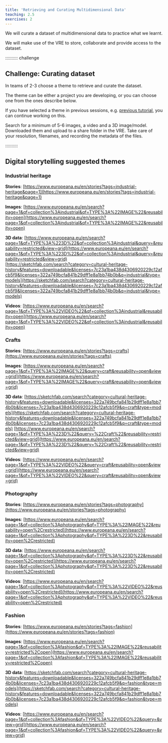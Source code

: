 ```yaml
---
title: 'Retrieving and Curating Multidimensional Data'
teaching: 2.5
exercises: 2
---
```


We will curate a dataset of multidimensional data
to practice what we learnt.


We will make use of the VRE 
to store, collaborate and provide access to the dataset.

:::::::::: challenge

## Challenge: Curating dataset
In teams of 2-3 choose a theme to retrieve and
curate the dataset. 

The theme can be either a project you are developing,
or you can choose one 
from the ones describe below.

If you have selected a theme in previous 
sessions, e.g. [previous tutorial](https://universityofbrighton.github.io/2023-exhibition-design),
you can continue working on this.

Search for a minimum of 5-6 images, a video and a 3D image/model.
Downloaded them and upload to a share folder in the VRE.
Take care of your resolution, filenames, and recording the metadata
of the files.

:::::::::: 

## Digital storytelling suggested themes

### Industrial heritage 

**Stories**: 
[https://www.europeana.eu/en/stories?tags=industrial-heritage&page=1](https://www.europeana.eu/en/stories?tags=industrial-heritage&page=1) 
 
**Images**: 
[https://www.europeana.eu/en/search?page=1&qf=collection%3Aindustrial&qf=TYPE%3A%22IMAGE%22&reusability=open](https://www.europeana.eu/en/search?page=1&qf=collection%3Aindustrial&qf=TYPE%3A%22IMAGE%22&reusability=open)

**3D data**: 
[https://www.europeana.eu/en/search?page=1&qf=TYPE%3A%223D%22&qf=collection%3Aindustrial&query=&reusability=restricted&view=grid](https://www.europeana.eu/en/search?page=1&qf=TYPE%3A%223D%22&qf=collection%3Aindustrial&query=&reusability=restricted&view=grid)  
[https://sketchfab.com/search?category=cultural-heritage-history&features=downloadable&licenses=7c23a1ba438d4306920229c12afcb5f9&licenses=322a749bcfa841b29dff1e8a1bb74b0b&q=industrial&type=models](https://sketchfab.com/search?category=cultural-heritage-history&features=downloadable&licenses=7c23a1ba438d4306920229c12afcb5f9&licenses=322a749bcfa841b29dff1e8a1bb74b0b&q=industrial&type=models)

**Videos**: 
[https://www.europeana.eu/en/search?page=1&qf=TYPE%3A%22VIDEO%22&qf=collection%3Aindustrial&reusability=open](https://www.europeana.eu/en/search?page=1&qf=TYPE%3A%22VIDEO%22&qf=collection%3Aindustrial&reusability=open)


### Crafts 

**Stories**: 
[https://www.europeana.eu/en/stories?tags=crafts](https://www.europeana.eu/en/stories?tags=crafts) 

**Images**: 
[https://www.europeana.eu/en/search?page=1&qf=TYPE%3A%22IMAGE%22&query=craft&reusability=open&view=grid](https://www.europeana.eu/en/search?page=1&qf=TYPE%3A%22IMAGE%22&query=craft&reusability=open&view=grid)

**3D data**: 
[https://sketchfab.com/search?category=cultural-heritage-history&features=downloadable&licenses=322a749bcfa841b29dff1e8a1bb74b0b&licenses=7c23a1ba438d4306920229c12afcb5f9&q=craft&type=models](https://sketchfab.com/search?category=cultural-heritage-history&features=downloadable&licenses=322a749bcfa841b29dff1e8a1bb74b0b&licenses=7c23a1ba438d4306920229c12afcb5f9&q=craft&type=models) 
[https://www.europeana.eu/en/search?page=1&qf=TYPE%3A%223D%22&query=%22Craft%22&reusability=restricted&view=grid](https://www.europeana.eu/en/search?page=1&qf=TYPE%3A%223D%22&query=%22Craft%22&reusability=restricted&view=grid)

**Videos**: 
[https://www.europeana.eu/en/search?page=1&qf=TYPE%3A%22VIDEO%22&query=craft&reusability=open&view=grid](https://www.europeana.eu/en/search?page=1&qf=TYPE%3A%22VIDEO%22&query=craft&reusability=open&view=grid)

### Photography

**Stories**: 
[https://www.europeana.eu/en/stories?tags=photography](https://www.europeana.eu/en/stories?tags=photography)

**Images**: 
[https://www.europeana.eu/en/search?page=1&qf=collection%3Aphotography&qf=TYPE%3A%22IMAGE%22&reusability=open%2Crestricted](https://www.europeana.eu/en/search?page=1&qf=collection%3Aphotography&qf=TYPE%3A%223D%22&reusability=open%2Crestricted)

**3D data**: 
[https://www.europeana.eu/en/search?page=1&qf=collection%3Aphotography&qf=TYPE%3A%223D%22&reusability=open%2Crestricted](https://www.europeana.eu/en/search?page=1&qf=collection%3Aphotography&qf=TYPE%3A%223D%22&reusability=open%2Crestricted)  

**Videos**: 
[https://www.europeana.eu/en/search?page=1&qf=collection%3Aphotography&qf=TYPE%3A%22VIDEO%22&reusability=open%2Crestricted](https://www.europeana.eu/en/search?page=1&qf=collection%3Aphotography&qf=TYPE%3A%22VIDEO%22&reusability=open%2Crestricted) 

### Fashion 

**Stories**: 
[https://www.europeana.eu/en/stories?tags=fashion](https://www.europeana.eu/en/stories?tags=fashion)

**Images**: 
[https://www.europeana.eu/en/search?page=1&qf=collection%3Afashion&qf=TYPE%3A%22IMAGE%22&reusability=restricted%2Copen](https://www.europeana.eu/en/search?page=1&qf=collection%3Afashion&qf=TYPE%3A%22IMAGE%22&reusability=restricted%2Copen)  

**3D data**: 
[https://sketchfab.com/search?category=cultural-heritage-history&features=downloadable&licenses=322a749bcfa841b29dff1e8a1bb74b0b&licenses=7c23a1ba438d4306920229c12afcb5f9&q=fashion&type=models](https://sketchfab.com/search?category=cultural-heritage-history&features=downloadable&licenses=322a749bcfa841b29dff1e8a1bb74b0b&licenses=7c23a1ba438d4306920229c12afcb5f9&q=fashion&type=models)

**Videos**: 
[https://www.europeana.eu/en/search?page=1&qf=collection%3Afashion&qf=TYPE%3A%22VIDEO%22&query=&view=grid](https://www.europeana.eu/en/search?page=1&qf=collection%3Afashion&qf=TYPE%3A%22VIDEO%22&query=&view=grid)



